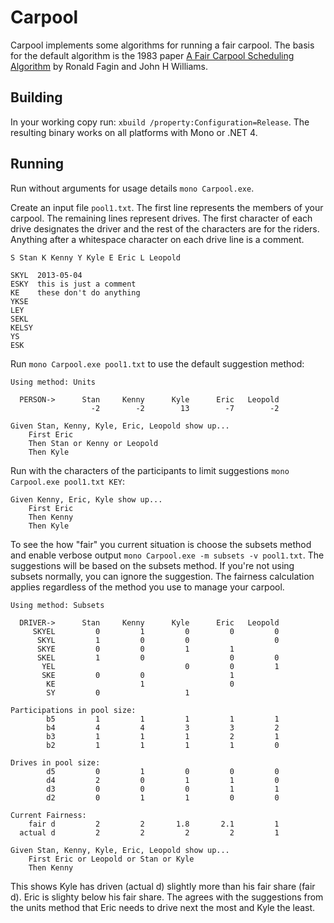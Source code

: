 Carpool
=======
Carpool implements some algorithms for running a fair carpool. 
The basis for the default algorithm is the 1983 paper 
[A Fair Carpool Scheduling Algorithm](http://researcher.watson.ibm.com/researcher/files/us-fagin/ibmj83.pdf)
by Ronald Fagin and John H Williams.

Building
--------
In your working copy run: ``xbuild /property:Configuration=Release``. The resulting binary works on all platforms with Mono or .NET 4.

Running
-------
Run without arguments for usage details ``mono Carpool.exe``. 

Create an input file ``pool1.txt``. The first line represents the members of your carpool. The remaining lines represent drives.
The first character of each drive designates the driver and the rest of the characters are for the riders. Anything after a whitespace character on each drive line is a comment.
```
S Stan K Kenny Y Kyle E Eric L Leopold

SKYL  2013-05-04
ESKY  this is just a comment
KE    these don't do anything
YKSE
LEY
SEKL
KELSY
YS
ESK
```

Run ``mono Carpool.exe pool1.txt`` to use the default suggestion method:
```
Using method: Units

  PERSON->      Stan     Kenny      Kyle      Eric   Leopold
                  -2        -2        13        -7        -2

Given Stan, Kenny, Kyle, Eric, Leopold show up...
	First Eric
	Then Stan or Kenny or Leopold
	Then Kyle
```

Run with the characters of the participants to limit suggestions ``mono Carpool.exe pool1.txt KEY``:
```
Given Kenny, Eric, Kyle show up...
	First Eric
	Then Kenny
	Then Kyle
```
To see the how "fair" you current situation is choose the subsets method and enable verbose output ``mono Carpool.exe -m subsets -v pool1.txt``. 
The suggestions will be based on the subsets method. If you're not using subsets normally, you can ignore the suggestion. 
The fairness calculation applies regardless of the method you use to manage your carpool.
```
Using method: Subsets

  DRIVER->      Stan     Kenny      Kyle      Eric   Leopold
     SKYEL         0         1         0         0         0
      SKYL         1         0         0                   0
      SKYE         0         0         1         1          
      SKEL         1         0                   0         0
       YEL                             0         0         1
       SKE         0         0                   1          
        KE                   1                   0          
        SY         0                   1                    

Participations in pool size:
        b5         1         1         1         1         1
        b4         4         4         3         3         2
        b3         1         1         1         2         1
        b2         1         1         1         1         0

Drives in pool size:
        d5         0         1         0         0         0
        d4         2         0         1         1         0
        d3         0         0         0         1         1
        d2         0         1         1         0         0

Current Fairness:
    fair d         2         2       1.8       2.1         1
  actual d         2         2         2         2         1

Given Stan, Kenny, Kyle, Eric, Leopold show up...
	First Eric or Leopold or Stan or Kyle
	Then Kenny
```
This shows Kyle has driven (actual d) slightly more than his fair share (fair d). 
Eric is slighty below his fair share. The agrees with the suggestions from the units method that Eric needs to drive next the most and Kyle the least.

